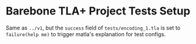 # Barebone TLA+ Project Tests Setup

Same as `../v1`, but the `success` field of `tests/encoding_1.tla` is set to `failure(help me)` to
trigger matla's explanation for test configs.